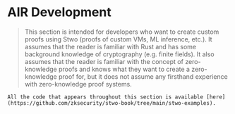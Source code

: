 # AIR Development

> This section is intended for developers who want to create custom proofs using Stwo (proofs of custom VMs, ML inference, etc.). It assumes that the reader is familiar with Rust and has some background knowledge of cryptography (e.g. finite fields). It also assumes that the reader is familiar with the concept of zero-knowledge proofs and knows what they want to create a zero-knowledge proof for, but it does not assume any firsthand experience with zero-knowledge proof systems.

```admonish
All the code that appears throughout this section is available [here](https://github.com/zksecurity/stwo-book/tree/main/stwo-examples).
```
